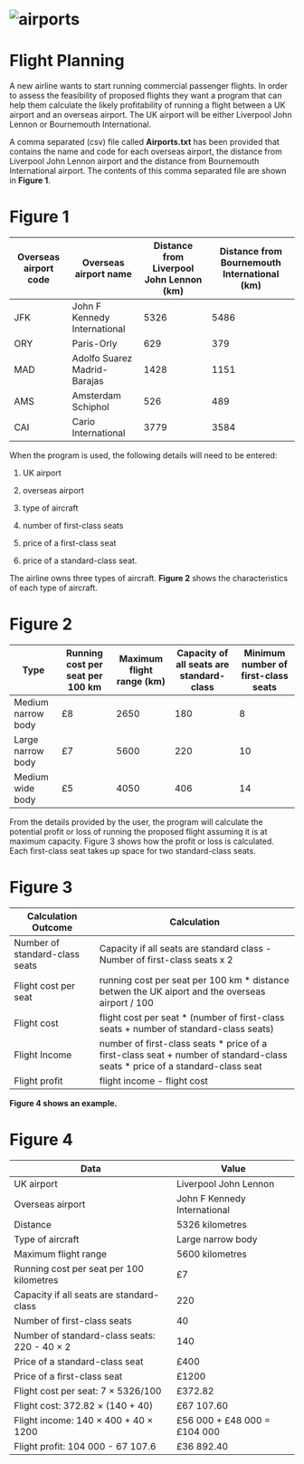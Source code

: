 # ![airports](https://user-images.githubusercontent.com/67003539/180818293-403e6051-be18-4053-b7c1-2f133891eccb.png)

# Flight Planning

A new airline wants to start running commercial passenger flights. In order to assess the feasibility of
proposed flights they want a program that can help them calculate the likely profitability of running a
flight between a UK airport and an overseas airport. The UK airport will be either Liverpool John
Lennon or Bournemouth International.

A comma separated (csv) file called **Airports.txt** has been provided that contains the name and code
for each overseas airport, the distance from Liverpool John Lennon airport and the distance from
Bournemouth International airport. The contents of this comma separated file are shown in **Figure 1**.

# Figure 1

| Overseas airport code | Overseas airport name        | Distance from Liverpool John Lennon (km) | Distance from Bournemouth International (km) |
| --------------------- | ---------------------------- | ---------------------------------------- | -------------------------------------------- |
| JFK                   | John F Kennedy International | 5326                                     | 5486                                         |
| ORY                   | Paris-Orly                   | 629                                      | 379                                          |
| MAD                   | Adolfo Suarez Madrid-Barajas | 1428                                     | 1151                                         |
| AMS                   | Amsterdam Schiphol           | 526                                      | 489                                          |
| CAI                   | Cario International          | 3779                                     | 3584                                         |

When the program is used, the following details will need to be entered:

1. UK airport

2. overseas airport

3. type of aircraft

4. number of first-class seats

5. price of a first-class seat

6. price of a standard-class seat.

The airline owns three types of aircraft. **Figure 2** shows the characteristics of each type of aircraft.

# Figure 2

| Type               | Running cost per seat per 100 km | Maximum flight range (km) | Capacity of all seats are standard-class | Minimum number of first-class seats |
| ------------------ | -------------------------------- | ------------------------- | ---------------------------------------- | ----------------------------------- |
| Medium narrow body | £8                               | 2650                      | 180                                      | 8                                   |
| Large narrow body  | £7                               | 5600                      | 220                                      | 10                                  |
| Medium wide body   | £5                               | 4050                      | 406                                      | 14                                  |

From the details provided by the user, the program will calculate the potential profit or loss of running
the proposed flight assuming it is at maximum capacity. Figure 3 shows how the profit or loss is
calculated. Each first-class seat takes up space for two standard-class seats.

# Figure 3

| Calculation Outcome            | Calculation                                                                                                                 |
| ------------------------------ | --------------------------------------------------------------------------------------------------------------------------- |
| Number of standard-class seats | Capacity if all seats are standard class - Number of first-class seats x 2                                                  |
| Flight cost per seat           | running cost per seat per 100 km * distance betwen the UK aiport and the overseas airport / 100                             |
| Flight cost                    | flight cost per seat * (number of first-class seats + number of standard-class seats)                                       |
| Flight Income                  | number of first-class seats * price of a first-class seat + number of standard-class seats * price of a standard-class seat |
| Flight profit                  | flight income - flight cost                                                                                                 |

**Figure 4 shows an example.**

# Figure 4

| Data                                         | Value                        |
| -------------------------------------------- | ---------------------------- |
| UK airport                                   | Liverpool John Lennon        |
| Overseas airport                             | John F Kennedy International |
| Distance                                     | 5326 kilometres              |
| Type of aircraft                             | Large narrow body            |
| Maximum flight range                         | 5600 kilometres              | 
| Running cost per seat per 100 kilometres     | £7                           |
| Capacity if all seats are standard-class     | 220                          |
| Number of first-class seats                  | 40                           |
| Number of standard-class seats: 220 - 40 × 2 | 140                          |
| Price of a standard-class seat               | £400                         |
| Price of a first-class seat                  | £1200                        |
| Flight cost per seat: 7 × 5326/100           | £372.82                      |
| Flight cost: 372.82 × (140 + 40)             | £67 107.60                   |
| Flight income: 140 × 400 + 40 × 1200         | £56 000 + £48 000 = £104 000 |
| Flight profit: 104 000 - 67 107.6            | £36 892.40                   |
